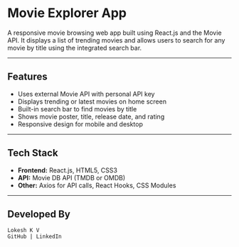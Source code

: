 # Movie Explorer App

A responsive movie browsing web app built using React.js and the Movie API. It displays a list of trending movies and allows users to search for any movie by title using the integrated search bar.

---

## Features

- Uses external Movie API with personal API key
- Displays trending or latest movies on home screen
- Built-in search bar to find movies by title
- Shows movie poster, title, release date, and rating
- Responsive design for mobile and desktop

---

## Tech Stack

- **Frontend:** React.js, HTML5, CSS3
- **API:** Movie DB API (TMDB or OMDB)
- **Other:** Axios for API calls, React Hooks, CSS Modules

---
## Developed By
    Lokesh K V
    GitHub | LinkedIn
